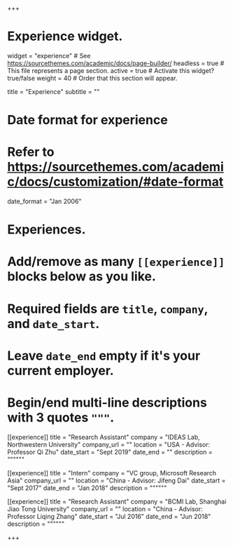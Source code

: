 +++
# Experience widget.
widget = "experience"  # See https://sourcethemes.com/academic/docs/page-builder/
headless = true  # This file represents a page section.
active = true  # Activate this widget? true/false
weight = 40  # Order that this section will appear.

title = "Experience"
subtitle = ""

# Date format for experience
#   Refer to https://sourcethemes.com/academic/docs/customization/#date-format
date_format = "Jan 2006"

# Experiences.
#   Add/remove as many `[[experience]]` blocks below as you like.
#   Required fields are `title`, `company`, and `date_start`.
#   Leave `date_end` empty if it's your current employer.
#   Begin/end multi-line descriptions with 3 quotes `"""`.
[[experience]]
  title = "Research Assistant"
  company = "IDEAS Lab, Northwestern University"
  company_url = ""
  location = "USA - Advisor: Professor Qi Zhu"
  date_start = "Sept 2019"
  date_end = ""
  description = """"""

[[experience]]
  title = "Intern"
  company = "VC group, Microsoft Research Asia"
  company_url = ""
  location = "China - Advisor: Jifeng Dai"
  date_start = "Sept 2017"
  date_end = "Jan 2018"
  description = """"""


[[experience]]
  title = "Research Assistant"
  company = "BCMI Lab, Shanghai Jiao Tong University"
  company_url = ""
  location = "China - Advisor: Professor Liqing Zhang"
  date_start = "Jul 2016"
  date_end = "Jun 2018"
  description = """"""

+++
